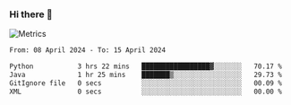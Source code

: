 ### Hi there 👋

![Metrics](https://github.com/radoapx/radoapx/blob/main/github-metrics.svg)

<!--START_SECTION:waka-->

```txt
From: 08 April 2024 - To: 15 April 2024

Python           3 hrs 22 mins   █████████████████▓░░░░░░░   70.17 %
Java             1 hr 25 mins    ███████▒░░░░░░░░░░░░░░░░░   29.73 %
GitIgnore file   0 secs          ░░░░░░░░░░░░░░░░░░░░░░░░░   00.09 %
XML              0 secs          ░░░░░░░░░░░░░░░░░░░░░░░░░   00.00 %
```

<!--END_SECTION:waka-->

<!--
**radoapx/radoapx** is a ✨ _special_ ✨ repository because its `README.md` (this file) appears on your GitHub profile.

Here are some ideas to get you started:

- 🔭 I’m currently working on ...
- 🌱 I’m currently learning ...
- 👯 I’m looking to collaborate on ...
- 🤔 I’m looking for help with ...
- 💬 Ask me about ...
- 📫 How to reach me: ...
- 😄 Pronouns: ...
- ⚡ Fun fact: ...
-->
